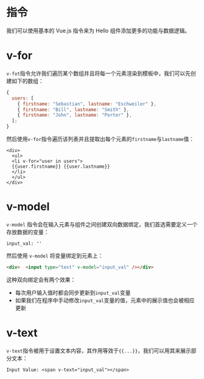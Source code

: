 # 指令

我们可以使用基本的 Vue.js 指令来为 Hello 组件添加更多的功能与数据逻辑。

# v-for

`v-fot`指令允许我们遍历某个数组并且将每一个元素渲染到模板中，我们可以先创建如下的数组：

```js
{
  users: [
    { firstname: "Sebastian", lastname: "Eschweiler" },
    { firstname: "Bill", lastname: "Smith" },
    { firstname: "John", lastname: "Porter" },
  ];
}
```

然后使用`v-for`指令遍历该列表并且提取出每个元素的`firstname`与`lastname`值：

```vue
<div>
  <ul>
  <li v-for="user in users">
  {{user.firstname}} {{user.lastname}}
  </li>
  </ul>
</div>
```

# v-model

`v-model` 指令会在输入元素与组件之间创建双向数据绑定，我们首选需要定义一个存放数据的变量：

```
input_val: ''
```

然后使用 `v-model` 将变量绑定到元素上：

```html
<div>  <input type="text" v-model="input_val" /></div>
```

这种双向绑定会有两个效果：

- 每次用户输入值时都会同步更新到`input_val`变量
- 如果我们在程序中手动修改`input_val`变量的值，元素中的展示值也会被相应更新

# v-text

`v-text`指令被用于设置文本内容，其作用等效于`{{...}}`，我们可以用其来展示部分文本：

```
Input Value: <span v-text="input_val"></span>
```
